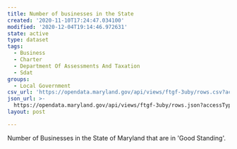 ```yaml
---
title: Number of businesses in the State
created: '2020-11-10T17:24:47.034100'
modified: '2020-12-04T19:14:46.972631'
state: active
type: dataset
tags:
  - Business
  - Charter
  - Department Of Assessments And Taxation
  - Sdat
groups:
  - Local Government
csv_url: 'https://opendata.maryland.gov/api/views/ftgf-3uby/rows.csv?accessType=DOWNLOAD'
json_url: >-
  https://opendata.maryland.gov/api/views/ftgf-3uby/rows.json?accessType=DOWNLOAD
layout: post

---
```

Number of Businesses in the State of Maryland that are in 'Good Standing'.
